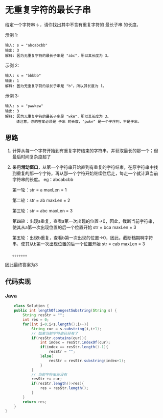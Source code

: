 # 无重复字符的最长子串
给定一个字符串 s ，请你找出其中不含有重复字符的 最长子串 的长度。

示例 1:
```
输入: s = "abcabcbb"
输出: 3 
解释: 因为无重复字符的最长子串是 "abc"，所以其长度为 3。
```
示例 2:
```
输入: s = "bbbbb"
输出: 1
解释: 因为无重复字符的最长子串是 "b"，所以其长度为 1。
```
示例 3:
```
输入: s = "pwwkew"
输出: 3
解释: 因为无重复字符的最长子串是 "wke"，所以其长度为 3。
     请注意，你的答案必须是 子串 的长度，"pwke" 是一个子序列，不是子串。

```

## 思路
1. 计算从每一个字符开始到有重复字符结束的字符串，并获取最长的那一个；但最后时间复杂度超了
2. 采用**滑动窗口**，从第一个字符串开始直到有重复的字符结束，在原字符串中找到重复的那一个字符，再从那一个字符开始继续往后走，每走一个就计算当前字符串的长度。
   eg：abcabcbb

   第一轮：str = a  maxLen = 1

   第二轮：str = ab maxLen = 2

   第三轮：str = abc maxLen = 3

   第四轮：出现a重复，查看a第一次出现的位置->0，因此，截断当前字符串，使其从a第一次出现位置的后一个位置开始  str = bca maxLen = 3

   第五轮：出现b重复，查看b第一次出现的位置->0，因此，截断档期啊字符串，使其从b第一次出现位置的后一个位置开始 str = cab maxLen = 3

   。。。。。。。

因此最终答案为3
## 代码实现
### Java

```java
    class Solution {
    public int lengthOfLongestSubstring(String s) {
        String resStr = "";
        int res = 0;
        for(int i=0;i<s.length();i++){
            String cur = s.substring(i,i+1);
            // 如果当前字符串已经有了
            if(resStr.contains(cur)){
                int index = resStr.indexOf(cur);
                if(index == resStr.length()-1){
                    resStr = "";
                }else{
                    resStr = resStr.substring(index+1);
                }
            }
            // 当前字符串还没有
            resStr += cur;
            if(resStr.length()>res){
                res = resStr.length();
            }
        }
        return res;
    }
}    
```
    
